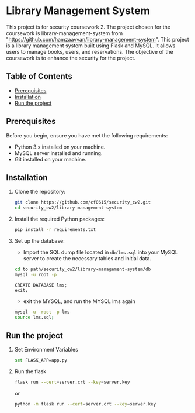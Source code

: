 # Library Management System
This project is for security coursework 2.
The project chosen for the coursework is library-management-system from "https://github.com/hamzaavvan/library-management-system". This project is a library management system built using Flask and MySQL. It allows users to manage books, users, and reservations.
The objective of the coursework is to enhance the security for the project.

## Table of Contents
- [Prerequisites](#prerequisites)
- [Installation](#installation)
- [Run the project](#run-the-project)

## Prerequisites

Before you begin, ensure you have met the following requirements:
- Python 3.x installed on your machine.
- MySQL server installed and running.
- Git installed on your machine.

## Installation

1. Clone the repository:
   ```bash
   git clone https://github.com/cf0615/security_cw2.git
   cd security_cw2/library-management-system
   ```

2. Install the required Python packages:
   ```bash
   pip install -r requirements.txt
   ```

3. Set up the database:
   - Import the SQL dump file located in `db/lms.sql` into your MySQL server to create the necessary tables and initial data.
   ```bash
   cd to path/security_cw2/library-management-system/db
   mysql -u root -p
   ```
   ```mysql
   CREATE DATABASE lms;
   exit;
   ```
   - exit the MYSQL, and run the MYSQL lms again
   ```bash
   mysql -u -root -p lms
   source lms.sql;
   ```

## Run the project

1. Set Environment Variables
   ```bash
   set FLASK_APP=app.py 
   ```
   
2. Run the flask
   ```bash
   flask run --cert=server.crt --key=server.key
   ```

   or

   ```bash
   python -m flask run --cert=server.crt --key=server.key
   ```
